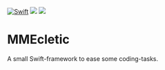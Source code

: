 [![Swift](https://github.com/MarcusMiss/MMEcletic/actions/workflows/swift.yml/badge.svg)](https://github.com/MarcusMiss/MMEcletic/actions/workflows/swift.yml)
[![](https://img.shields.io/endpoint?url=https%3A%2F%2Fswiftpackageindex.com%2Fapi%2Fpackages%2FMarcusMiss%2FMMEcletic%2Fbadge%3Ftype%3Dswift-versions)](https://swiftpackageindex.com/MarcusMiss/MMEcletic)
[![](https://img.shields.io/endpoint?url=https%3A%2F%2Fswiftpackageindex.com%2Fapi%2Fpackages%2FMarcusMiss%2FMMEcletic%2Fbadge%3Ftype%3Dplatforms)](https://swiftpackageindex.com/MarcusMiss/MMEcletic)

# MMEcletic

A small Swift-framework to ease some coding-tasks.

